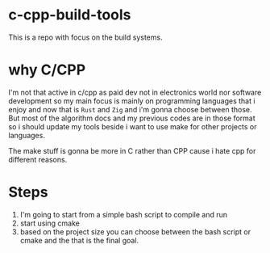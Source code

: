 # c-cpp-build-tools
This is a repo with focus on the build systems.
# why C/CPP
I'm not that active in c/cpp as paid dev not in electronics world nor software development so my main focus is mainly on programming languages that i enjoy and now that is `Rust` and `Zig` and i'm gonna choose between those. But most of the algorithm docs and my previous codes are in those format so i should update my tools beside i want to use make for other projects or languages.

The make stuff is gonna be more in C rather than CPP cause i hate cpp for different reasons.
# Steps
1. I'm going to start from a simple bash script to compile and run 
2. start using cmake
3. based on the project size you can choose between the bash script or cmake and the that is the final goal.
